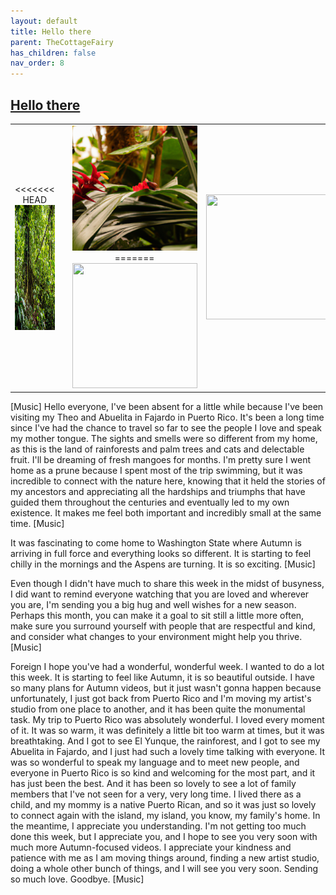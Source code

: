 ```yaml
---
layout: default
title: Hello there
parent: TheCottageFairy
has_children: false
nav_order: 8
---
```


## [Hello there](https://www.youtube.com/watch?v=Dp0zQZTSS-Y)

<div>
<table align="center">
	<tr>
		<td align="center">
<<<<<<< HEAD
			<img src="../../assets/cottage_fairy_ai_generated_photos/Hello_there-[Dp0zQZTSS-Y]/generated_00.png" height="200" width="200"/>
		</td>
		<td align="center">
			<img src="../../assets/cottage_fairy_ai_generated_photos/Hello_there-[Dp0zQZTSS-Y]/generated_01.png" height="200" width="200"/>
		</td>
		<td align="center">
			<img src="../../assets/cottage_fairy_ai_generated_photos/Hello_there-[Dp0zQZTSS-Y]/generated_02.png" height="200" width="200"/>
=======
			<img src="../../posters/Hello_there-[Dp0zQZTSS-Y]/generated_00.png" height="200" width="200"/>
		</td>
		<td align="center">
			<img src="../../posters/Hello_there-[Dp0zQZTSS-Y]/generated_01.png" height="200" width="200"/>
		</td>
		<td align="center">
			<img src="../../posters/Hello_there-[Dp0zQZTSS-Y]/generated_02.png" height="200" width="200"/>
>>>>>>> ffe52613361410ad9d371a0f80e81de4dd24175f
		</td>
	</tr>
</table>
</div>

[Music]
Hello everyone, I've been absent for a little while because I've been visiting my Theo and Abuelita in Fajardo in Puerto Rico. It's been a long time since I've had the chance to travel so far to see the people I love and speak my mother tongue. The sights and smells were so different from my home, as this is the land of rainforests and palm trees and cats and delectable fruit. I'll be dreaming of fresh mangoes for months. I'm pretty sure I went home as a prune because I spent most of the trip swimming, but it was incredible to connect with the nature here, knowing that it held the stories of my ancestors and appreciating all the hardships and triumphs that have guided them throughout the centuries and eventually led to my own existence. It makes me feel both important and incredibly small at the same time. [Music]

It was fascinating to come home to Washington State where Autumn is arriving in full force and everything looks so different. It is starting to feel chilly in the mornings and the Aspens are turning. It is so exciting. [Music]

Even though I didn't have much to share this week in the midst of busyness, I did want to remind everyone watching that you are loved and wherever you are, I'm sending you a big hug and well wishes for a new season. Perhaps this month, you can make it a goal to sit still a little more often, make sure you surround yourself with people that are respectful and kind, and consider what changes to your environment might help you thrive. [Music]

Foreign
I hope you've had a wonderful, wonderful week. I wanted to do a lot this week. It is starting to feel like Autumn, it is so beautiful outside. I have so many plans for Autumn videos, but it just wasn't gonna happen because unfortunately, I just got back from Puerto Rico and I'm moving my artist's studio from one place to another, and it has been quite the monumental task. My trip to Puerto Rico was absolutely wonderful. I loved every moment of it. It was so warm, it was definitely a little bit too warm at times, but it was breathtaking. And I got to see El Yunque, the rainforest, and I got to see my Abuelita in Fajardo, and I just had such a lovely time talking with everyone. It was so wonderful to speak my language and to meet new people, and everyone in Puerto Rico is so kind and welcoming for the most part, and it has just been the best. And it has been so lovely to see a lot of family members that I've not seen for a very, very long time. I lived there as a child, and my mommy is a native Puerto Rican, and so it was just so lovely to connect again with the island, my island, you know, my family's home. In the meantime, I appreciate you understanding. I'm not getting too much done this week, but I appreciate you, and I hope to see you very soon with much more Autumn-focused videos. I appreciate your kindness and patience with me as I am moving things around, finding a new artist studio, doing a whole other bunch of things, and I will see you very soon. Sending so much love. Goodbye. [Music]